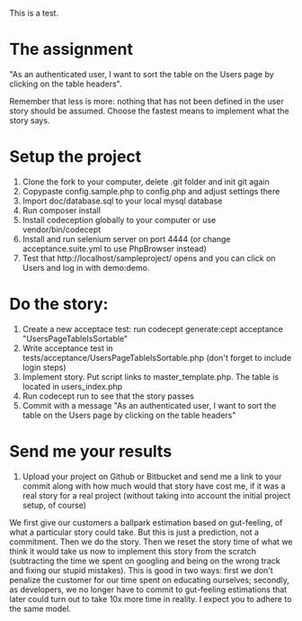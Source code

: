 This is a test.

The assignment
===
"As an authenticated user, I want to sort the table on the Users page by clicking on the table headers".

Remember that less is more: nothing that has not been defined in the user story should be assumed. Choose the fastest means to implement what the story says. 

Setup the project
====
1. Clone the fork to your computer, delete .git folder and init git again
2. Copypaste config.sample.php to config.php and adjust settings there
3. Import doc/database.sql to your local mysql database
4. Run composer install
5. Install codeception globally to your computer or use vendor/bin/codecept
6. Install and run selenium server on port 4444 (or change acceptance.suite.yml to use PhpBrowser instead) 
7. Test that http://localhost/sampleproject/ opens and you can click on Users and log in with demo:demo.

Do the story:
===

1. Create a new acceptace test: run codecept generate:cept acceptance "UsersPageTableIsSortable"
2. Write acceptance test in tests/acceptance/UsersPageTableIsSortable.php (don't forget to include login steps)
3. Implement story. Put script links to master_template.php. The table is located in users_index.php
4. Run codecept run to see that the story passes
5. Commit with a message "As an authenticated user, I want to sort the table on the Users page by clicking on the table headers"

Send me your results
===
1. Upload your project on Github or Bitbucket and send me a link to your commit along with how much would that story have cost me, if it was a real story for a real project (without taking into account the initial project setup, of course)
 
We first give our customers a ballpark estimation based on gut-feeling, of what a particular story could take. But this is just a prediction, not a commitment. 
Then we do the story. Then we reset the story time of what we think it would take us now to implement this story from the scratch (subtracting the time we spent on googling and being on the wrong track and fixing our stupid mistakes). 
This is good in two ways: first we don't penalize the customer for our time spent on educating ourselves; secondly, as developers, we no longer have to commit to gut-feeling estimations that later could turn out to take 10x more time in reality. I expect you to adhere to the same model.
